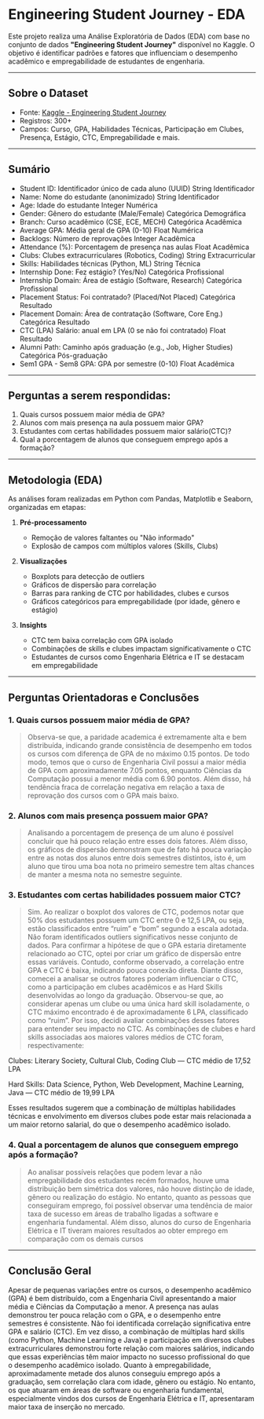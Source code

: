 # Engineering Student Journey - EDA

Este projeto realiza uma Análise Exploratória de Dados (EDA) com base no conjunto de dados **"Engineering Student Journey"** disponível no Kaggle. O objetivo é identificar padrões e fatores que influenciam o desempenho acadêmico e empregabilidade de estudantes de engenharia.

---

## Sobre o Dataset

- Fonte: [Kaggle - Engineering Student Journey](https://www.kaggle.com/datasets/rakeshkapilavai/engineering-student-journey)
- Registros: 300+
- Campos: Curso, GPA, Habilidades Técnicas, Participação em Clubes, Presença, Estágio, CTC, Empregabilidade e mais.
---

## Sumário


- Student ID:	Identificador único de cada aluno (UUID) String	Identificador
- Name:	Nome do estudante (anonimizado)	String	Identificador
- Age:	Idade do estudante	Integer	Numérica
- Gender:	Gênero do estudante (Male/Female)	Categórica	Demográfica
- Branch:	Curso acadêmico (CSE, ECE, MECH)	Categórica	Acadêmica
- Average GPA:	Média geral de GPA (0-10)	Float	Numérica
- Backlogs:	Número de reprovações	Integer	Acadêmica
- Attendance (%):	Porcentagem de presença nas aulas	Float	Acadêmica
- Clubs:	Clubes extracurriculares (Robotics, Coding)	String	Extracurricular
- Skills:	Habilidades técnicas (Python, ML)	String	Técnica
- Internship Done:	Fez estágio? (Yes/No)	Categórica	Profissional
- Internship Domain:	Área de estágio (Software, Research)	Categórica	Profissional
- Placement Status:	Foi contratado? (Placed/Not Placed)	Categórica	Resultado
- Placement Domain:	Área de contratação (Software, Core Eng.)	Categórica	Resultado
- CTC (LPA)	Salário: anual em LPA (0 se não foi contratado)	Float	Resultado
- Alumni Path:	Caminho após graduação (e.g., Job, Higher Studies)	Categórica	Pós-graduação
- Sem1 GPA - Sem8 GPA:	GPA por semestre (0-10)	Float	Acadêmica

---
## Perguntas a serem respondidas:

1. Quais cursos possuem maior média de GPA?
2. Alunos com mais presença na aula possuem maior GPA?
3. Estudantes com certas habilidades possuem maior salário(CTC)?
4. Qual a porcentagem de alunos que conseguem emprego após a formação?

---

## Metodologia (EDA)

As análises foram realizadas em Python com Pandas, Matplotlib e Seaborn, organizadas em etapas:

1. **Pré-processamento**
   - Remoção de valores faltantes ou "Não informado"
   - Explosão de campos com múltiplos valores (Skills, Clubs)

2. **Visualizações**
   - Boxplots para detecção de outliers
   - Gráficos de dispersão para correlação
   - Barras para ranking de CTC por habilidades, clubes e cursos
   - Gráficos categóricos para empregabilidade (por idade, gênero e estágio)

3. **Insights**
   - CTC tem baixa correlação com GPA isolado
   - Combinações de skills e clubes impactam significativamente o CTC
   - Estudantes de cursos como Engenharia Elétrica e IT se destacam em empregabilidade

---

## Perguntas Orientadoras e Conclusões

### 1. Quais cursos possuem maior média de GPA?
> Observa-se que, a paridade academica é extremamente alta e bem distribuída, indicando grande consistência de desempenho em todos os cursos com diferença de GPA de no máximo 0.15 pontos. De todo modo, temos que o curso de Engenharia Civil possui a maior média de GPA com aproximadamente 7.05 pontos, enquanto Ciências da Computação possui a menor média com 6.90 pontos. Além disso, há tendência fraca de correlação negativa em relação a taxa de reprovação dos cursos com o GPA mais baixo.

### 2. Alunos com mais presença possuem maior GPA?
> Analisando a porcentagem de presença de um aluno é possível concluir que há pouco relação entre esses dois fatores. Além disso, os gráficos de dispersão demonstram que de fato há pouca variação entre as notas dos alunos entre dois semestres distintos, isto é, um aluno que tirou uma boa nota no primeiro semestre tem altas chances de manter a mesma nota no semestre seguinte.

### 3. Estudantes com certas habilidades possuem maior CTC?
> Sim. Ao realizar o boxplot dos valores de CTC, podemos notar que 50% dos estudantes possuem um CTC entre 0 e 12,5 LPA, ou seja, estão classificados entre “ruim” e “bom” segundo a escala adotada. Não foram identificados outliers significativos nesse conjunto de dados.
Para confirmar a hipótese de que o GPA estaria diretamente relacionado ao CTC, optei por criar um gráfico de dispersão entre essas variáveis. Contudo, conforme observado, a correlação entre GPA e CTC é baixa, indicando pouca conexão direta.
Diante disso, comecei a analisar se outros fatores poderiam influenciar o CTC, como a participação em clubes acadêmicos e as Hard Skills desenvolvidas ao longo da graduação. Observou-se que, ao considerar apenas um clube ou uma única hard skill isoladamente, o CTC máximo encontrado é de aproximadamente 6 LPA, classificado como “ruim”.
Por isso, decidi avaliar combinações desses fatores para entender seu impacto no CTC. As combinações de clubes e hard skills associadas aos maiores valores médios de CTC foram, respectivamente:

Clubes: Literary Society, Cultural Club, Coding Club — CTC médio de 17,52 LPA

Hard Skills: Data Science, Python, Web Development, Machine Learning, Java — CTC médio de 19,99 LPA

Esses resultados sugerem que a combinação de múltiplas habilidades técnicas e envolvimento em diversos clubes pode estar mais relacionada a um maior retorno salarial, do que o desempenho acadêmico isolado.

### 4. Qual a porcentagem de alunos que conseguem emprego após a formação?
> Ao analisar possíveis relações que podem levar a não empregabilidade dos estudantes recém formados, houve uma distribuição bem simétrica dos valores, não houve distinção de idade, gênero ou realização do estágio. No entanto, quanto as pessoas que conseguiram emprego, foi possível observar uma tendência de maior taxa de sucesso em áreas de trabalho ligadas a software e engenharia fundamental. Além disso, alunos do curso de Engenharia Elétrica e IT tiveram maiores resultados ao obter emprego em comparação com os demais cursos
---
## Conclusão Geral

Apesar de pequenas variações entre os cursos, o desempenho acadêmico (GPA) é bem distribuído, com a Engenharia Civil apresentando a maior média e Ciências da Computação a menor. A presença nas aulas demonstrou ter pouca relação com o GPA, e o desempenho entre semestres é consistente.
Não foi identificada correlação significativa entre GPA e salário (CTC). Em vez disso, a combinação de múltiplas hard skills (como Python, Machine Learning e Java) e participação em diversos clubes extracurriculares demonstrou forte relação com maiores salários, indicando que essas experiências têm maior impacto no sucesso profissional do que o desempenho acadêmico isolado.
Quanto à empregabilidade, aproximadamente metade dos alunos conseguiu emprego após a graduação, sem correlação clara com idade, gênero ou estágio. No entanto, os que atuaram em áreas de software ou engenharia fundamental, especialmente vindos dos cursos de Engenharia Elétrica e IT, apresentaram maior taxa de inserção no mercado.
